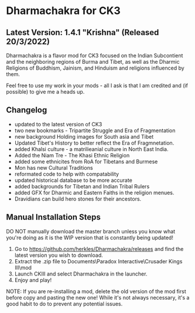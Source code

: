 # Dharmachakra for CK3

## Latest Version: 1.4.1 "Krishna" (Released 20/3/2022)

Dharmachakra is a flavor mod for CK3 focused on the Indian Subcontient and the neighboring regions of Burma and Tibet, as well as the Dharmic Religions of Buddhism, Jainism, and Hinduism and religions influenced by them.

Feel free to use my work in your mods - all I ask is that I am credited and (if possible) to give me a heads up.

## Changelog

- updated to the latest version of CK3
- two new bookmarks - Tripartite Struggle and Era of Fragmentation
- new background Holding images for South asia and Tibet
- Updated Tibet's History to better reflect the Era of Fragmnetation.
- added Khalsi culture - a matrilieanial culture in North East India. 
- Added the Niam Tre - The Khasi Ethnic Religion
- added some ethnicites from RoA for Tibetans and Burmese
- Mon has new Cultural Traditions
- reformated code to help with compatability
- updated historical database to be more accurate
- added backgrounds for Tibetan and Indian Tribal Rulers
- added GFX for Dharmic and Eastern Faiths in the religion menues.
- Dravidians can build hero stones for their ancestors.

## Manual Installation Steps

DO NOT manually download the master branch unless you know what you're doing as it is the WIP version that is constantly being updated!

1. Go to <https://github.com/herkles/Dharmachakra/releases> and find the latest version you wish to download.
2. Extract the .zip file to Documents\Paradox Interactive\Crusader Kings III\mod
3. Launch CKIII and select Dharmachakra in the launcher.
4. Enjoy and play!

NOTE: If you are re-installing a mod, delete the old version of the mod first before copy and pasting the new one! While it's not always necessary, it's a good habit to do to prevent any potential issues.
